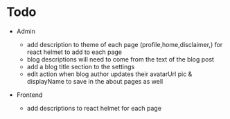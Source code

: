 # Todo

- Admin
    - add description to theme of each page (profile,home,disclaimer,) for react helmet to add to each page
    - blog descriptions will need to come from the text of the blog post
    - add a blog title section to the settings 
    - edit action when blog author updates their avatarUrl pic & displayName to save in the about pages as well
    
- Frontend 
    - add descriptions to react helmet for each page
         